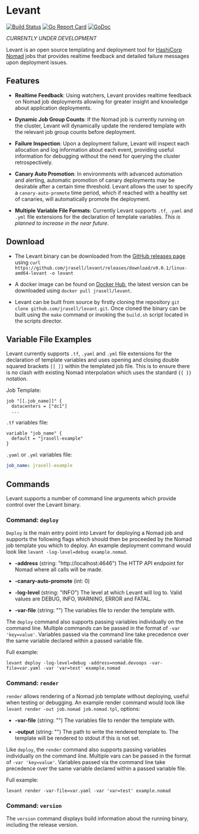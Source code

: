 # Levant

[![Build Status](https://travis-ci.org/jrasell/levant.svg?branch=master)](https://travis-ci.org/jrasell/levant) [![Go Report Card](https://goreportcard.com/badge/github.com/jrasell/levant)](https://goreportcard.com/report/github.com/jrasell/levant) [![GoDoc](https://godoc.org/github.com/jrasell/levant?status.svg)](https://godoc.org/github.com/jrasell/levant)

*CURRENTLY UNDER DEVELOPMENT*

Levant is an open source templating and deployment tool for [HashiCorp Nomad](https://www.nomadproject.io/) jobs that provides realtime feedback and detailed failure messages upon deployment issues.

## Features

* **Realtime Feedback**: Using watchers, Levant provides realtime feedback on Nomad job deployments allowing for greater insight and knowledge about application deployments.

* **Dynamic Job Group Counts**: If the Nomad job is currently running on the cluster, Levant will dynamically update the rendered template with the relevant job group counts before deployment.

* **Failure Inspection**: Upon a deployment failure, Levant will inspect each allocation and log information about each event, providing useful information for debugging without the need for querying the cluster retrospectively.

* **Canary Auto Promotion**: In environments with advanced automation and alerting, automatic promotion of canary deployments may be desirable after a certain time threshold. Levant allows the user to specify a `canary-auto-promote` time period, which if reached with a healthy set of canaries, will automatically promote the deployment.

* **Multiple Variable File Formats**: Currently Levant supports `.tf`, `.yaml` and `.yml` file extensions for the declaration of template variables. *This is planned to increase in the near future.*

## Download

* The Levant binary can be downloaded from the [GitHub releases page]() using `curl https://github.com/jrasell/levant/releases/download/v0.0.1/linux-amd64-levant -o levant`

* A docker image can be found on [Docker Hub](hub.docker.com/jrasell/levant), the latest version can be downloaded using `docker pull jrasell/levant`.

* Levant can be built from source by firstly cloning the repository `git clone github.com/jrasell/levant.git`. Once cloned the binary can be built using the `make` command or invoking the `build.sh` script located in the scripts director.

## Variable File Examples

Levant currently supports `.tf`, `.yaml` and `.yml` file extensions for the declaration of template variables and uses opening and closing double squared brackets `[[ ]]` within the templated job file. This is to ensure there is no clash with existing Nomad interpolation which uses the standard `{{ }}` notation.

Job Template:
```hcl
job "[[.job_name]]" {
  datacenters = ["dc1"]
  ...
```

`.tf` variables file:
```hcl
variable "job_name" {
  default = "jrasell-example"
}
```

`.yaml` or `.yml` variables file:
```yaml
job_name: jrasell-example
```

## Commands

Levant supports a number of command line arguments which provide control over the Levant binary.

### Command: `deploy`

`Deploy` is the main entry point into Levant for deploying a Nomad job and supports the following flags which should then be proceeded by the Nomad job template you which to deploy. An example deployment command would look like `levant -log-level=debug example.nomad`.

* **-address** (string: "http://localhost:4646") The HTTP API endpoint for Nomad where all calls will be made.

* **-canary-auto-promote** (int: 0)

* **-log-level** (string: "INFO") The level at which Levant will log to. Valid values are DEBUG, INFO, WARNING, ERROR and FATAL.

* **-var-file** (string: "") The variables file to render the template with.

The `deploy` command also supports passing variables individually on the command line. Multiple commands can be passed in the format of `-var 'key=value'`. Variables passed via the command line take precedence over the same variable declared within a passed variable file.

Full example:

```
levant deploy -log-level=debug -address=nomad.devoops -var-file=var.yaml -var 'var=test' example.nomad
```

### Command: `render`

`render` allows rendering of a Nomad job template without deploying, useful when testing or debugging. An example render command would look like `levant render -out job.nomad job.nomad.tpl`, options:

* **-var-file** (string: "") The variables file to render the template with.

* **-output** (string: "") The path to write the rendered template to. The template will be rendered to stdout if this is not set.

Like `deploy`, the `render` command also supports passing variables individually on the command line. Multiple vars can be passed in the format of `-var 'key=value'`. Variables passed via the command line take precedence over the same variable declared within a passed variable file.

Full example:

```
levant render -var-file=var.yaml -var 'var=test' example.nomad
```

### Command: `version`

The `version` command displays build information about the running binary, including the release version.
